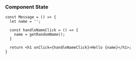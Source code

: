 ### Component State

```tsx [|2]
const Message = () => {
  let name = '';
  
  const handleNameClick = () => {
    name = getRandomName();
  }
  
  return <h1 onClick={handleNameClick}>Hello {name}</h1>;
}
```
<!-- .element: data-id="code-animation" -->